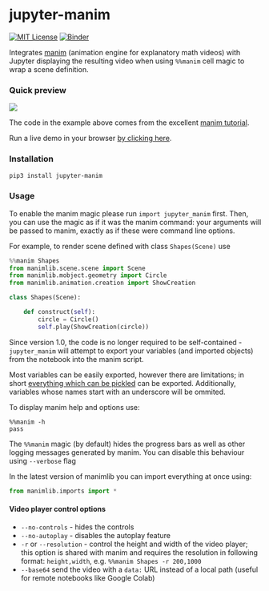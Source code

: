 # jupyter-manim
[![MIT License](https://img.shields.io/badge/license-MIT-blue.svg?style=flat)](http://choosealicense.com/licenses/mit/)
[![Binder](https://mybinder.org/badge_logo.svg)](https://mybinder.org/v2/gh/krassowski/jupyter-manim/master?filepath=Example.ipynb)

Integrates [manim](https://github.com/3b1b/manim) (animation engine for explanatory math videos)
with Jupyter displaying the resulting video when using `%%manim` cell magic to wrap a scene definition.

### Quick preview

<img src='screenshots/cell_magic_demo.png'>

The code in the example above comes from the excellent [manim tutorial](https://github.com/malhotra5/Manim-Tutorial).

Run a live demo in your browser [by clicking here](https://mybinder.org/v2/gh/krassowski/jupyter-manim/master?filepath=Example.ipynb).

### Installation

```sh
pip3 install jupyter-manim
```

### Usage

To enable the manim magic please run `import jupyter_manim` first. Then, you can use the magic as if it was the manim command: your arguments will be passed to manim, exactly as if these were command line options.

For example, to render scene defined with class `Shapes(Scene)` use

```python
%%manim Shapes
from manimlib.scene.scene import Scene
from manimlib.mobject.geometry import Circle
from manimlib.animation.creation import ShowCreation

class Shapes(Scene):

    def construct(self):
        circle = Circle()
        self.play(ShowCreation(circle))
```


Since version 1.0, the code is no longer required to be self-contained -
`jupyter_manim` will attempt to export your variables (and imported objects) from the notebook into the manim script.

Most variables can be easily exported, however there are limitations; in short [everything which can be pickled](https://docs.python.org/3/library/pickle.html#what-can-be-pickled-and-unpickled) can be exported. Additionally, variables whose names start with an underscore will be ommited.


To display manim help and options use:

```
%%manim -h
pass
```


The `%%manim` magic (by default) hides the progress bars as well as other logging messages generated by manim.
You can disable this behaviour using `--verbose` flag


In the latest version of manimlib you can import everything at once using:

```python
from manimlib.imports import *
```

#### Video player control options

 - `--no-controls` - hides the controls
 - `--no-autoplay` - disables the autoplay feature
 - `-r` or `--resolution` - control the height and width of the video player;
  this option is shared with manim and requires the resolution in following format:
  `height,width`, e.g. `%%manim Shapes -r 200,1000`
 - `--base64` send the video with a `data:` URL instead of a local path (useful for remote notebooks like Google Colab)
